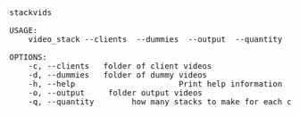 <pre>
stackvids 

USAGE:
    video_stack --clients <client_folder> --dummies <dummies_folder> --output <output_folder> --quantity <quantity>

OPTIONS:
    -c, --clients <client_folder>  folder of client videos
    -d, --dummies <dummies_folder>  folder of dummy videos
    -h, --help                      Print help information 
    -o, --output <output_folder>    folder output videos
    -q, --quantity <quantity>       how many stacks to make for each customer video
</pre>
